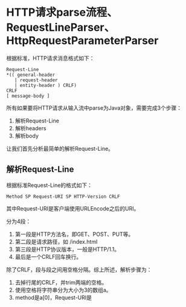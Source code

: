 # HTTP请求parse流程、RequestLineParser、HttpRequestParameterParser

根据标准， HTTP请求消息格式如下：

```
Request-Line              
*(( general-header        
   | request-header         
   | entity-header ) CRLF) 
CRLF
[ message-body ]
```

所有如果要将HTTP请求从输入流中parse为Java对象，需要完成3个步骤：

1. 解析Request-Line
2. 解析headers
3. 解析body

让我们首先分析最简单的解析Request-Line。

## 解析Request-Line

根据标准Request-Line的格式如下：

```
Method SP Request-URI SP HTTP-Version CRLF
```

其中Request-URI是客户端使用URLEncode之后的URI。

分为4段：

1. 第一段是HTTP方法名，即GET、POST、PUT等。
2. 第二段是请求路径，如 /index.html
3. 第三段是HTTP协议版本，一般是HTTP/1.1。
4. 最后是一个CRLF回车换行。

除了CRLF，段与段之间用空格分隔。综上所述，解析步骤为：

1. 去掉行尾的CRLF，并trim两端的空格。
2. 使用空格将字符串分为大小为3的数组a。
3. method是a\[0\]，Request-URI是





